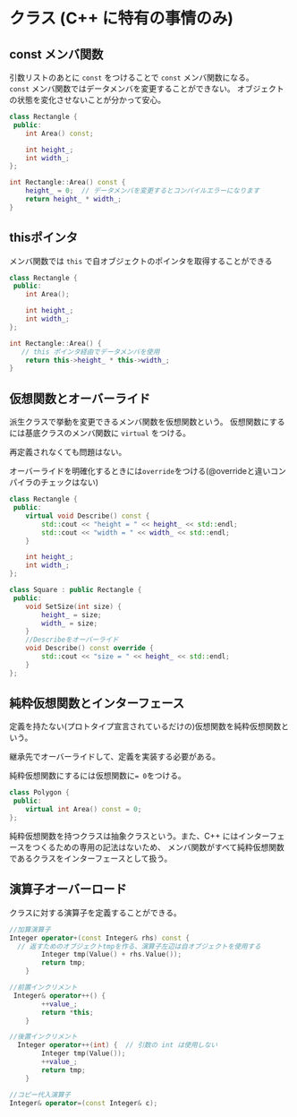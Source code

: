 # クラス (C++ に特有の事情のみ)



## const メンバ関数

引数リストのあとに `const` をつけることで `const` メンバ関数になる。  
`const` メンバ関数ではデータメンバを変更することができない。
オブジェクトの状態を変化させないことが分かって安心。

```C++
class Rectangle {
 public:
    int Area() const;

    int height_;
    int width_;
};

int Rectangle::Area() const {
    height_ = 0;  // データメンバを変更するとコンパイルエラーになります
    return height_ * width_;
}
```



## thisポインタ

メンバ関数では `this` で自オブジェクトのポインタを取得することができる
```C++
class Rectangle {
 public:
    int Area();

    int height_;
    int width_;
};

int Rectangle::Area() {
   // this ポインタ経由でデータメンバを使用
    return this->height_ * this->width_;
}
```



## 仮想関数とオーバーライド

派生クラスで挙動を変更できるメンバ関数を仮想関数という。 仮想関数にするには基底クラスのメンバ関数に `virtual` をつける。

再定義されなくても問題はない。

オーバーライドを明確化するときには`override`をつける(@overrideと違いコンパイラのチェックはない)

```C++
class Rectangle {
 public:
    virtual void Describe() const {
        std::cout << "height = " << height_ << std::endl;
        std::cout << "width = " << width_ << std::endl;
    }

    int height_;
    int width_;
};

class Square : public Rectangle {
 public:
    void SetSize(int size) {
        height_ = size;
        width_ = size;
    }
    //Describeをオーバーライド
    void Describe() const override {
        std::cout << "size = " << height_ << std::endl;
    }
};

```



## 純粋仮想関数とインターフェース

定義を持たない(プロトタイプ宣言されているだけの)仮想関数を純粋仮想関数という。

継承先でオーバーライドして、定義を実装する必要がある。

純粋仮想関数にするには仮想関数に`= 0`をつける。

```C++
class Polygon {
 public:
    virtual int Area() const = 0;
};
```

純粋仮想関数を持つクラスは抽象クラスという。また、C++ にはインターフェースをつくるための専用の記法はないため、 メンバ関数がすべて純粋仮想関数であるクラスをインターフェースとして扱う。



## 演算子オーバーロード

クラスに対する演算子を定義することができる。

```C++
//加算演算子
Integer operator+(const Integer& rhs) const {
  // 返すためのオブジェクトtmpを作る、演算子左辺は自オブジェクトを使用する
        Integer tmp(Value() + rhs.Value());  
        return tmp;
    }

//前置インクリメント
 Integer& operator++() {
        ++value_;
        return *this;
    }

//後置インクリメント
  Integer operator++(int) {  // 引数の int は使用しない
        Integer tmp(Value());
        ++value_;
        return tmp;
    }

//コピー代入演算子
Integer& operator=(const Integer& c);
```
